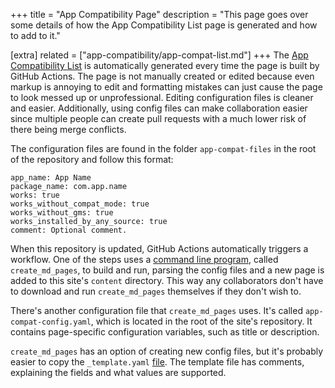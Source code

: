 +++
title = "App Compatibility Page"
description = "This page goes over some details of how the App Compatibility List page is generated and how to add to it."

[extra]
related = ["app-compatibility/app-compat-list.md"]
+++
The [App Compatibility List](@/app-compatibility/app-compat-list.md) is automatically generated every time the page is built by GitHub Actions. The page is not manually created or edited because even markup is annoying to edit and formatting mistakes can just cause the page to look messed up or unprofessional. Editing configuration files is cleaner and easier. Additionally, using config files can make collaboration easier since multiple people can create pull requests with a much lower risk of there being merge conflicts.

The configuration files are found in the folder `app-compat-files` in the root of the repository and follow this format:

```
app_name: App Name
package_name: com.app.name
works: true
works_without_compat_mode: true
works_without_gms: true
works_installed_by_any_source: true
comment: Optional comment.
```

When this repository is updated, GitHub Actions automatically triggers a workflow. One of the steps uses a [command line program](https://github.com/other8026/create_md_pages), called `create_md_pages`, to build and run, parsing the config files and a new page is added to this site's `content` directory. This way any collaborators don't have to download and run `create_md_pages` themselves if they don't wish to.

There's another configuration file that `create_md_pages` uses. It's called `app-compat-config.yaml`, which is located in the root of the site's repository. It contains page-specific configuration variables, such as title or description.

`create_md_pages` has an option of creating new config files, but it's probably easier to copy the `_template.yaml` [file](https://github.com/other8026/community-docs/blob/main/app-compat-files/_template.yaml). The template file has comments, explaining the fields and what values are supported.